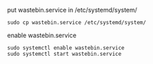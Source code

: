 put wastebin.service in /etc/systemd/system/

```
sudo cp wastebin.service /etc/systemd/system/
```

enable wastebin.service

```
sudo systemctl enable wastebin.service
sudo systemctl start wastebin.service
```
